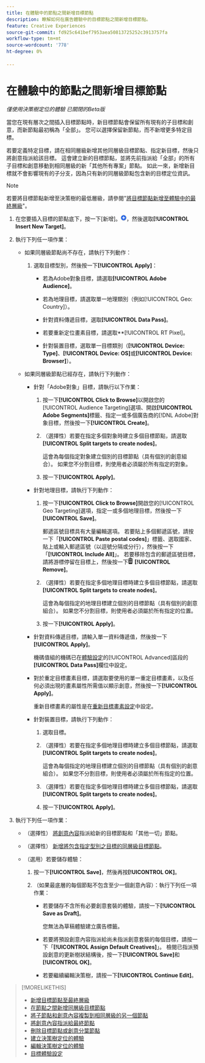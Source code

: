 ```yaml
---
title: 在體驗中的節點之間新增目標節點
description: 瞭解如何在廣告體驗中的目標節點之間新增目標節點。
feature: Creative Experiences
source-git-commit: fd925c641bef7953aea50813725252c3913757fa
workflow-type: tm+mt
source-wordcount: '778'
ht-degree: 0%

---
```


# 在體驗中的節點之間新增目標節點

*僅使用決策樹定位的體驗*
*已關閉的Beta版*

當您在現有層次之間插入目標節點時，新目標節點會保留所有現有的子目標和創意，而新節點最初稱為「全部」。 您可以選擇保留新節點，而不新增更多特定目標。

若要定義特定目標，請在相同層級新增其他同層級目標節點、指定新目標，然後只將創意指派給該目標。 這會建立新的目標節點，並將先前指派給「全部」的所有子目標和創意移動到相同層級的新「其他所有專案」節點。 如此一來，新增新目標就不會影響現有的子分支，因為只有新的同層級節點包含新的目標定位資訊。

>[!NOTE]
>
>若要將目標節點新增至決策樹的最低層級，請參閱&quot;[將目標節點新增至體驗中的最終層級](experience-target-node-add-final.md)&quot;。

<!-- 1. [ways to get to the decision tree] -->

1. 在您要插入目標的節點底下，按一下[新增]。![](/help/creative/assets/add.png "")，然後選取&#x200B;**[!UICONTROL Insert New Target]**。

1. 執行下列任一項作業：

   * 如果同層級節點尚不存在，請執行下列動作：

      1. 選取目標型別，然後按一下&#x200B;**[!UICONTROL Apply]**：

         * 若為Adobe對象目標，請選取&#x200B;**[!UICONTROL Adobe Audience]**。

         * 若為地理目標，請選取單一地理類別（例如[!UICONTROL Geo: Country]）。

         * 針對資料傳遞目標，選取&#x200B;**[!UICONTROL Data Pass]**。

         * 若要重新定位畫素目標，請選取**[!UICONTROL RT Pixel]。

         * 針對裝置目標，選取單一目標類別（**[!UICONTROL Device: Type]**、**[!UICONTROL Device: OS]**&#x200B;或&#x200B;**[!UICONTROL Device: Browser]**）。

   * 如果同層級節點已經存在，請執行下列動作：

      * 針對「Adobe對象」目標，請執行以下作業：

         1. 按一下&#x200B;**[!UICONTROL Click to Browse]**&#x200B;以開啟您的[!UICONTROL Audience Targeting]選項、開啟&#x200B;**[!UICONTROL Adobe Segments]**&#x200B;標籤、指定一或多個廣告商的[!DNL Adobe]對象目標，然後按一下&#x200B;**[!UICONTROL Create]**<!-- Why not "Save" like for the other node types/use cases? -->。

         1. （選擇性）若要在指定多個對象時建立多個目標節點，請選取&#x200B;**[!UICONTROL Split targets to create nodes]**。

            這會為每個指定對象建立個別的目標節點（具有個別的創意組合）。 如果您不分割目標，則使用者必須屬於所有指定的對象。

         1. 按一下&#x200B;**[!UICONTROL Apply]**。

      * 針對地理目標，請執行下列動作：

         1. 按一下&#x200B;**[!UICONTROL Click to Browse]**&#x200B;開啟您的[!UICONTROL Geo Targeting]選項，指定一或多個地理目標，然後按一下&#x200B;**[!UICONTROL Save]**。

            郵遞區號目標具有大量編輯選項。 若要貼上多個郵遞區號，請按一下「**[!UICONTROL Paste postal codes]**」標籤、選取國家、貼上或輸入郵遞區號（以逗號分隔或分行），然後按一下「**[!UICONTROL Include All]**」。 若要移除包含的郵遞區號目標，請將游標停留在目標上，然後按一下![移除](/help/creative/assets/delete.png "移除") **[!UICONTROL Remove]**。

         1. （選擇性）若要在指定多個地理目標時建立多個目標節點，請選取&#x200B;**[!UICONTROL Split targets to create nodes]**。

            這會為每個指定的地理目標建立個別的目標節點（具有個別的創意組合）。 如果您不分割目標，則使用者必須屬於所有指定的位置。

         1. 按一下&#x200B;**[!UICONTROL Apply]**。

      * 針對資料傳遞目標，請輸入單一資料傳遞值，然後按一下&#x200B;**[!UICONTROL Apply]**。

        機碼值組的機碼已在[體驗設定](experience-settings-targeting.md)的[!UICONTROL Advanced]區段的&#x200B;**[!UICONTROL Data Pass]**&#x200B;欄位中設定。

      * 對於重定目標畫素目標，請選取要使用的單一重定目標畫素，以及任何必須出現的畫素屬性所需值以顯示創意，然後按一下&#x200B;**[!UICONTROL Apply]**。

        重新目標畫素的屬性是在[重新目標畫素設定](/help/creative/pixels/retargeting-pixel-manage.md)中設定。

      * 針對裝置目標，請執行下列動作：

         1. 選取目標。

         1. （選擇性）若要在指定多個地理目標時建立多個目標節點，請選取&#x200B;**[!UICONTROL Split targets to create nodes]**。

            這會為每個指定的地理目標建立個別的目標節點（具有個別的創意組合）。 如果您不分割目標，則使用者必須屬於所有指定的位置。

         1. （選擇性）若要在指定多個地理目標時建立多個目標節點，請選取&#x200B;**[!UICONTROL Split targets to create nodes]**。

         1. 按一下&#x200B;**[!UICONTROL Apply]**。

1. 執行下列任一項作業：

   * （選擇性） [將創意內容](experience-assign-creative-bundles.md)指派給新的目標節點和「其他一切」節點。

   * （選擇性） [新增將包含指定型別之目標的同層級目標節點](experience-target-node-add-sibling.md)。

   * （選用）若要儲存體驗：

      1. 按一下&#x200B;**[!UICONTROL Save]**，然後再按&#x200B;**[!UICONTROL OK]**。

      1. （如果最底層的每個節點不包含至少一個創意內容）：執行下列任一項作業：

         * 若要儲存不含所有必要創意套裝的體驗，請按一下&#x200B;**[!UICONTROL Save as Draft]**。

           您無法為草稿體驗建立廣告標籤。

         * 若要將預設創意內容指派給尚未指派創意套裝的每個目標，請按一下「**[!UICONTROL Assign Default Creatives]**」。 檢閱已指派預設創意的更新樹狀結構後，按一下&#x200B;**[!UICONTROL Save]**&#x200B;和&#x200B;**[!UICONTROL OK]**。

         * 若要繼續編輯決策樹，請按一下&#x200B;**[!UICONTROL Continue Edit]**。

>[!MORELIKETHIS]
>
>* [新增目標節點至最終層級](experience-target-node-add-final.md)
>* [在節點之間新增同層級目標節點](experience-target-node-add-sibling.md)
>* [將子節點和創意內容複製到相同層級的另一個節點](experience-target-node-copy.md)
>* [將創意內容指派給最終節點](experience-assign-creative-bundles.md)
>* [刪除目標節點或創意分葉節點](/help/creative/experiences/experience-target-node-delete.md)
>* [建立決策樹定位的體驗](experience-create-targeting.md)
>* [編輯決策樹定位的體驗](experience-edit-targeting.md)
>* [目標體驗設定](experience-settings-targeting.md)
